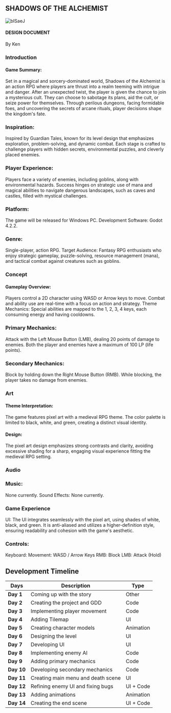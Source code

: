 ## SHADOWS OF THE ALCHEMIST

![bISaeJ](https://github.com/user-attachments/assets/9b2c20ae-a429-40f9-a942-1930ba0f3476)

#### DESIGN DOCUMENT
By Ken

### Introduction
#### Game Summary:
Set in a magical and sorcery-dominated world, Shadows of the Alchemist is an action RPG where players are thrust into a realm teeming with intrigue and danger. After an unexpected twist, the player is given the chance to join a mysterious cult. They can choose to sabotage its plans, aid the cult, or seize power for themselves. Through perilous dungeons, facing formidable foes, and uncovering the secrets of arcane rituals, player decisions shape the kingdom's fate.

### Inspiration:
Inspired by Guardian Tales, known for its level design that emphasizes exploration, problem-solving, and dynamic combat. Each stage is crafted to challenge players with hidden secrets, environmental puzzles, and cleverly placed enemies.

### Player Experience:

Players face a variety of enemies, including goblins, along with environmental hazards.
Success hinges on strategic use of mana and magical abilities to navigate dangerous landscapes, such as caves and castles, filled with mystical challenges.

### Platform:

The game will be released for Windows PC.
Development Software:
Godot 4.2.2.

### Genre:

Single-player, action RPG.
Target Audience:
Fantasy RPG enthusiasts who enjoy strategic gameplay, puzzle-solving, resource management (mana), and tactical combat against creatures such as goblins.

### Concept

#### Gameplay Overview:
Players control a 2D character using WASD or Arrow keys to move.
Combat and ability use are real-time with a focus on action and strategy.
Theme Mechanics:
Special abilities are mapped to the 1, 2, 3, 4 keys, each consuming energy and having cooldowns.
### Primary Mechanics:

Attack with the Left Mouse Button (LMB), dealing 20 points of damage to enemies. Both the player and enemies have a maximum of 100 LP (life points).

### Secondary Mechanics:

Block by holding down the Right Mouse Button (RMB). While blocking, the player takes no damage from enemies.

### Art

#### Theme Interpretation:

The game features pixel art with a medieval RPG theme. The color palette is limited to black, white, and green, creating a distinct visual identity.

#### Design:

The pixel art design emphasizes strong contrasts and clarity, avoiding excessive shading for a sharp, engaging visual experience fitting the medieval RPG setting.

### Audio

### Music:

None currently.
Sound Effects:
None currently.

### Game Experience

UI:
The UI integrates seamlessly with the pixel art, using shades of white, black, and green. It is anti-aliased and utilizes a higher-definition style, ensuring readability and cohesion with the game's aesthetic.

### Controls:

Keyboard:
Movement: WASD / Arrow Keys
RMB: Block
LMB: Attack (Hold)

## Development Timeline
|**Days**     | Description                            | Type      |
|-------------|----------------------------------------|-----------|
| **Day 1**   | Coming up with the story               | Other     |
| **Day 2**   | Creating the project and GDD           | Code      |
| **Day 3**   | Implementing player movement           | Code      |
| **Day 4**   | Adding Tilemap                         | UI        |
| **Day 5**   | Creating character models              | Animation |
| **Day 6**   | Designing the level                    | UI        |
| **Day 7**   | Developing UI                          | UI        |
| **Day 8**   | Implementing enemy AI                  | Code      |
| **Day 9**   | Adding primary mechanics               | Code      |
| **Day 10**  | Developing secondary mechanics         | Code      |
| **Day 11**  | Creating main menu and death scene     | UI        |
| **Day 12**  | Refining enemy UI and fixing bugs      | UI + Code |
| **Day 13**  | Adding animations                      | Animation |
| **Day 14**  | Creating the end scene                 | UI + Code |
